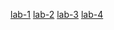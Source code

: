 [lab-1]("https://github.com/2203a51016/AIML-BATCH-13/blob/main/lab01.ipynb")
[lab-2]("https://github.com/2203a51016/AIML-BATCH-13/blob/main/lab02.ipynb")
[lab-3]("https://github.com/2203a51016/AIML-BATCH-13/blob/main/Lab03.ipynb")
[lab-4]("https://github.com/2203a51016/AIML-BATCH-13/blob/main/LAB_04.ipynb")

